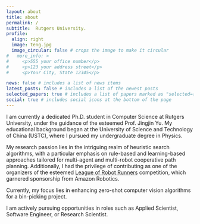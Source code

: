```yaml
---
layout: about
title: about
permalink: /
subtitle:  Rutgers University.
profile:
  align: right
  image: teng.jpg
  image_circular: false # crops the image to make it circular
#   more_info: >
#     <p>555 your office number</p>
#     <p>123 your address street</p>
#     <p>Your City, State 12345</p>

news: false # includes a list of news items
latest_posts: false # includes a list of the newest posts
selected_papers: true # includes a list of papers marked as "selected={true}"
social: true # includes social icons at the bottom of the page
---
```


I am currently a dedicated Ph.D. student in Computer Science at Rutgers University, under the guidance of the esteemed Prof. Jingjin Yu. My educational background began at the University of Science and Technology of China (USTC), where I pursued my undergraduate degree in Physics.

My research passion lies in the intriguing realm of heuristic search algorithms, with a particular emphasis on rule-based and learning-based approaches tailored for multi-agent and multi-robot cooperative path planning. Additionally, I had the privilege of contributing as one of the organizers of the esteemed [League of Robot Runners](leaguerobotrunners.org) competition, which garnered sponsorship from Amazon Robotics.

Currently, my focus lies in enhancing zero-shot computer vision algorithms for a bin-picking project.

I am actively pursuing opportunities in roles such as Applied Scientist, Software Engineer, or Research Scientist.
